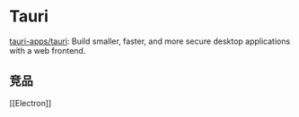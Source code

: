 # Tauri

[tauri-apps/tauri](https://github.com/tauri-apps/tauri): Build smaller, faster, and more secure desktop applications with a web frontend.


## 竞品

[[Electron]]

